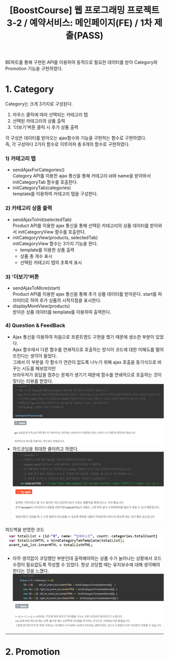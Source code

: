 ﻿---
layout: post
title: '[BoostCourse] 웹 프로그래밍 프로젝트 3-2 / 예약서비스: 메인페이지(FE) / 1차 제출(PASS)'
image: '/images/posts/boostcourse.JPG'
---



BE파트를 통해 구현된 API를 이용하여 동적으로 필요한 데이터를 받아 Category와 Promotion 기능을 구현하였다.  

# 1. Category

Category는 크게 3가지로 구성된다.  
1) 마우스 클릭에 따라 선택되는 카테고리 탭  
2) 선택된 카테고리의 상품 출력  
3) '더보기'버튼 클릭 시 추가 상품 출력  

각 구성은 데이터를 받아오는 ajax함수와 기능을 구현하는 함수로 구현하였다.  
즉, 각 구성마다 2가지 함수로 이루어져 총 6개의 함수로 구현하였다.  

### 1) 카테고리 탭  
* sendAjaxForCategories()  
Category API를 이용한 ajax 통신을 통해 카테고리 id와 name을 받아와서 initCategoryTab 함수를 호출한다.
* initCategoryTab(categories)  
template를 이용하여 카테고리 탭을 구성한다.

### 2) 카테고리 상품 출력  
* sendAjaxToInit(selectedTab)  
Product API를 이용한 ajax 통신을 통해 선택된 카테고리의 상품 데이터를 받아와서 initCategoryView 함수를 호출한다.
* initCategoryView(products, selectedTab)  
  initCategoryView 함수는 3가지 기능을 한다.
  - template를 이용한 상품 출력
  - 상품 총 개수 표시
  - 선택된 카테고리 탭의 초록색 표시

### 3) '더보기'버튼  
* sendAjaxToMore(start)  
  Product API를 이용한 ajax 통신을 통해 추가 상품 데이터를 받아온다.
  start를 파라미터로 하여 추가 상품의 시작지점을 표시한다.
* displayMoreView(products)  
  받아온 상품 데이터를 template를 이용하여 출력한다.



### 4) Question & FeedBack  
* Ajax 통신을 이용하여 처음으로 프론트엔드 구현을 했기 때문에 생소한 부분이 있었다.  
Ajax 함수에서 다른 함수를 연쇄적으로 호출하는 방식이 코드에 대한 이해도를 떨어뜨린다는 생각이 들었다.  
그래서 이 부분을 각 함수가 연관이 없도록 나누기 위해 ajax 호출을 동기식으로 바꾸는 시도를 해보았지만   
브라우저가 응답을 멈추는 문제가 생기기 때문에 함수를 연쇄적으로 호출하는 것이 맞다는 리뷰를 받았다.  
![Alt text](/images/posts/post_1_question_1.JPG)
* 하드코딩을 최대한 줄이려고 하였다.
![Alt text](/images/posts/post_1_question_2.JPG)

피드백을 반영한 코드
![Alt text](/images/posts/post_1_question_2_feedback.JPG)
* 아무 생각없이 코딩했던 부분인데 출력해야하는 상품 수가 늘어나는 상황에서 코드 수정이 필요없도록 작성할 수 있었다.
항상 코딩할 때는 유지보수에 대해 생각해야한다는 것을 느꼈다.
![Alt text](/images/posts/post_1_question_3.JPG)



*****



# 2. Promotion
